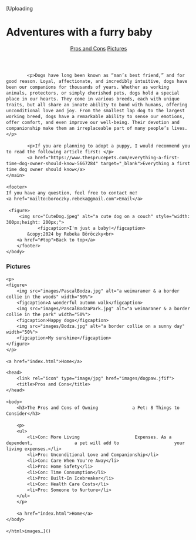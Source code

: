 [Uploading <!DOCTYPE html>
<html lang="en">
    <head>
        <meta charset="UTF-8">
        <meta name="viewport" content="width=device-width, initial-scale=1.0">
        <link rel="icon" type="image/jpg" href="dogpaw.jfif">
        <title>Furry Friend</title>
    </head>
    <body id="top">
        <main>
            <h1>
               Adventures with a furry baby
            </h1>
            <header>
                <nav>
                    <a href="ProsCons.html" target="_blank">Pros and Cons</a>
                    <a href="Pictures.html" target="_blank">Pictures</a>
                </nav>
            </header>

            <p>Dogs have long been known as “man’s best friend,” and for good reason. Loyal, affectionate, and incredibly intuitive, dogs have been our companions for thousands of years. Whether as working animals, protectors, or simply cherished pets, dogs hold a special place in our hearts. They come in various breeds, each with unique traits, but all share an innate ability to bond with humans, offering unconditional love and joy. From the smallest lap dog to the largest working breed, dogs have a remarkable ability to sense our emotions, offer comfort, and even improve our well-being. Their devotion and companionship make them an irreplaceable part of many people’s lives.</p>

            <p>If you are planning to adopt a puppy, I would recommend you to read the following article first: </p>
            <a href="https://www.thesprucepets.com/everything-a-first-time-dog-owner-should-know-5667284" target="_blank">Everything a first time dog owner should know</a>
    </main>
    
    <footer>
    If you have any question, feel free to contact me!
    <a href="mailto:boroczky.rebeka@gmail.com">Email</a>

     <figure>
         <img src="CuteDog.jpeg" alt="a cute dog on a couch" style="width: 300px;height: 200px;">
                <figcaption>I'm just a baby!</figcaption>
            &copy;2024 by Rebeka Böröczky<br>
        <a href="#top">Back to top</a>
        </footer>
    </body>
</html>
<!DOCTYPE html>
<html>

<head>
    <link rel="icon" type="image/jpg" href="images/dogpaw.jfif">
    <title>Pictures</title>
</head>

<body>
    <h3>Pictures</h3>

    <p>
    <figure>
        <img src="images/PascalBodza.jpg" alt="a weimaraner & a border collie in the woods" width="50%">
        <figcaption>A wonderful automn walk</figcaption>
        <img src="images/PascalBodzaPark.jpg" alt="a weimaraner & a border collie in the park" width="50%">
        <figcaption>Happy dogs</figcaption>
        <img src="images/Bodza.jpg" alt="a border collie on a sunny day" width="50%">
        <figcaption>My sunshine</figcaption>
    </figure>
    </p>

    <a href="index.html">Home</a>
</body>

</html>
<DOCTYPE html>
    <html>

    <head>
        <link rel="icon" type="image/jpg" href="images/dogpaw.jfif">
        <title>Pros and Cons</title>
    </head>

    <body>
        <h3>The Pros and Cons of Owning             a Pet: 8 Things to                         Consider</h3>

        <p>
        <ul>
            <li>Con: More Living                     Expenses. As a dependent,                a pet will add to                     your living expenses.</li>
            <li>Pro: Unconditional Love and Companionship</li>
            <li>Con: Care When You're Away</li>
            <li>Pro: Home Safety</li>
            <li>Con: Time Consumption</li>
            <li>Pro: Built-In Icebreaker</li>
            <li>Con: Health Care Costs</li>
            <li>Pro: Someone to Nurture</li>
        </ul>
        </p>

        <a href="index.html">Home</a>
    </body>

    </html>images…]()
